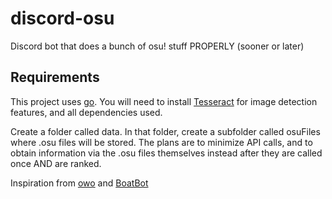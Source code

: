 # discord-osu
Discord bot that does a bunch of osu! stuff PROPERLY (sooner or later)

## Requirements
This project uses [go](https://golang.org/dl/). You will need to install [Tesseract](https://github.com/UB-Mannheim/tesseract/wiki) for image detection features, and all dependencies used.

Create a folder called data. In that folder, create a subfolder called osuFiles where .osu files will be stored. The plans are to minimize API calls, and to obtain information via the .osu files themselves instead after they are called once AND are ranked.

Inspiration from [owo](https://github.com/AznStevy/owo) and [BoatBot](https://github.com/0xg0ldpk3rx0/SupportBot)
